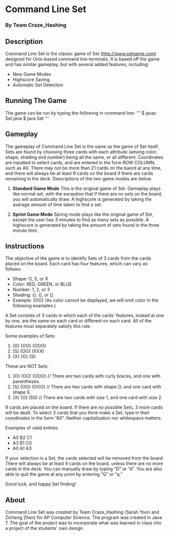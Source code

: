 # Command Line Set
### By Team Craze_Hashing

## Description
Command Line Set is the classic game of Set (http://www.setgame.com) designed for Unix-based command line terminals. It is based off the game and has similar gameplay, but with several added features, including:
 - New Game Modes
 - Highscore Saving
 - Automatic Set Detection

## Running The Game
The game can be run by typing the following in command line:
'''
$ javac Set.java
$ java Set
'''

## Gameplay
The gameplay of Command Line Set is the same as the game of Set itself. Sets are found by choosing three cards with each attribute (among color, shape, shading and number) being all the same, or all different. Coordinates are inputted to select cards, and are entered in the form ROW COLUMN, such as A0. There may not be more than 21 cards on the baord at any time, and there will always be at least 9 cards on the board if there are cards remaining in the deck. Descriptions of the two game modes are below.

1. **Standard Game Mode**
This is the original game of Set. Gameplay plays like normal set, with the exception that if there are no sets on the board, you will automatically draw. A highscore is generated by taking the average amount of time taken to find a set.

2. **Sprint Game Mode**
Spring mode plays like the original game of Set, except the user has 3 minutes to find as many sets as possible. A highscore is generated by taking the amount of sets found in the three minute limit. 

## Instructions
The objective of the game is to identify Sets of 3 cards from the cards placed on the board. Each card has four features, which can vary as follows:

- Shape: O, S, or X
- Color: RED, GREEN, or BLUE
- Number: 1, 2, or 3
- Shading: {}. (), or []
- Example: {OO} (As color cannot be displayed, we will omit color in the following examples.)

A Set consists of 3 cards in which each of the cards’ features, looked at one by one, are the same on each card or different on each card. All of the features must separately satisfy this rule.

Some examples of Sets:
 1. {0} {OO} {OOO}
 2. [S] {OO} (XXX)
 3. {X} {O} {S}

These are NOT Sets:
 1. {O} (OO) {OOO} // There are two cards with curly braces, and one with parentheses.
 2. [S] {OO} (OOO) // There are two cards with shape O, and one card with shape S.
 3. {X} [O] (SS) // There are two cards with size 1, and one card with size 2.

9 cards are placed on the board. If there are no possible Sets, 3 more cards will be dealt. To select 3 cards that you think make a Set, type in their coordinates in the form “A0”. Neither capitalization nor whitespace matters.

Examples of valid entires:
- A0 B2 C1
- A3 B1 C0
- A0 A1 A3

If your selection is a Set, the cards selected will be removed from the board. There will always be at least 9 cards on the board, unless there are no more cards in the deck. You can manually draw by typing “D” or “d”. You are also able to quit the game at any point by entering “Q” or “q.”

Good luck, and happy Set finding!

## About
Command Line Set was created by Team Craze_Hashing (Sarah Yoon and Zicheng Zhen) for AP Computer Science. The program was created in Java 7. The goal of the project was to incorporate what was learned in class into a project of the students' own design.
